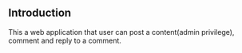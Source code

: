 ## Introduction
This a web application that user can post a content(admin privilege), comment and reply to a comment.

